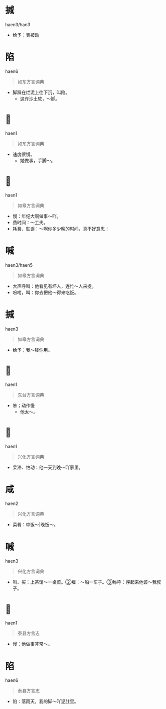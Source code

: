 # 㨔
haen3/han3
- 给予；表被动

# 陷
haen6
> 如东方言词典
- 脚踩在烂泥上往下沉，叫陷。
  - 这许沙土软，～脚。

# 𢜩
haen1
> 如东方言词典
- 速度很慢。
  - 她做事，手脚～。

# 𢜩
haen1
> 如皋方言词典
- 慢：年纪大啊做事～吖。
- 费时间：～工夫。
- 耗费、耽误：～啊你多少晚的时间，真不好意思！

# 喊
haen3/haen5
> 如皋方言词典
- 大声呼叫：他看见有坏人，连忙～人来捉。
- 吩咐，叫：你去把他～得来吃饭。

# 㨔
haen3
> 如皋方言词典
- 给予：我～钱你用。

# 𢜩
haen1
> 东台方言词典
- 笨；动作慢
  - 他太～。

# 𢜩
haen1
> 兴化方言词典
- 呆滞、怕动：他一天到晚～吖家里。

# 咸
haen2
> 兴化方言词典
- 菜肴：中饭～|晚饭～。

# 喊
haen3
> 兴化方言词典
- 叫、买：上茶馆～一桌菜。②雇：～船一车子。③称呼：序起来他该～我叔子。

# 𢜩
haen1
> 泰县方言志
- 慢：他做事非常～。

# 陷
haen6
> 泰县方言志
- 陷：落雨天，我的脚～吖泥肚里。
